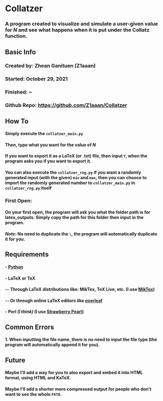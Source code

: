 # Collatzer
### **A program created to visualize and simulate a user-given value for *N* and see what happens when it is put under the Collatz function.**
## **Basic Info**
### Created by: Zhean Ganituen (Z1aaan)
### Started: October 29, 2021
### Finished: ~
### Github Repo: https://github.com/Z1aaan/Collatzer

## **How To**
#### Simply execute the `collatzer_main.py`
#### Then, type what you want for the value of *N*
#### If you want to export it as a LaTeX (or .txt) file, then input `Y`, when the program asks you if you want to export it. 
#### You can also execute the `collatzer_rng.py` if you want a randomly generated input (with the given) `min` and `max`, then you can chooce to import the randomly generated number to `collatzer_main.py` in `collatzer_rng.py` itself
### **First Open:**
#### On your first open, the program will ask you what the folder path is for latex_outputs. Simply copy the path for this folder then input in the program.
#### *Note:* No need to duplicate the `\`, the program will automatically duplicate it for you.

## **Requirements**
#### - [Python](https://www.python.org/)
#### - LaTeX or TeX 
#### -- Through LaTeX distributions like: MikTex, TeX Live, etc. (I use [MikTex](https://miktex.org/))
#### -- Or through online LaTeX editors like [overleaf](https://www.overleaf.com/)
#### - Perl *(I think)* (I use [Strawberry Pearl](https://strawberryperl.com/)) 

## **Common Errors**
#### 1. When inputting the file name, there is no need to input the file type (the program will automatically append it for you).

## Future
#### Maybe I'll add a way for you to also export and embed it into HTML format, using HTML and KaTeX.
#### Maybe I'll add a shorter more compressed output for people who don't want to see the whole `PATH`.